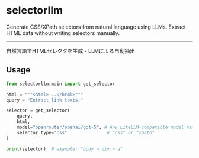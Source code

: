# selectorllm
Generate CSS/XPath selectors from natural language using LLMs.  Extract HTML data without writing selectors manually.

---

自然言語でHTMLセレクタを生成 - LLMによる自動抽出
## Usage
```python
from selectorllm.main import get_selector

html = """<html>...</html>"""
query = "Extract link texts."

selector = get_selector(
    query,
    html,
    model="openrouter/openai/gpt-5", # Any LiteLLM-compatible model name
    selector_type="css"               # "css" or "xpath"
)

print(selector)  # example: "body > div > a"
```